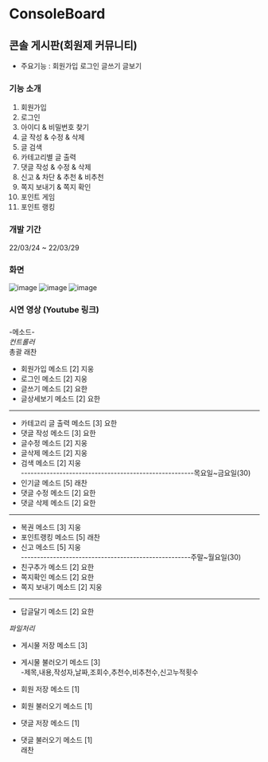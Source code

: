 # ConsoleBoard     
## 콘솔 게시판(회원제 커뮤니티)
- 주요기능 : 회원가입 로그인 글쓰기 글보기    
     

### 기능 소개
1. 회원가입
2. 로그인
3. 아이디 & 비밀번호 찾기
4. 글 작성 & 수정 & 삭제
5. 글 검색
6. 카테고리별 글 출력
7. 댓글 작성 & 수정 & 삭제
8. 신고 & 차단 & 추천 & 비추천
9. 쪽지 보내기 & 쪽지 확인
10. 포인트 게임
11. 포인트 랭킹

### 개발 기간
22/03/24 ~ 22/03/29

### 화면
![image](https://user-images.githubusercontent.com/100548008/175897516-27ec147e-c84c-4fd9-b7fb-4da12d00ddc3.png)
![image](https://user-images.githubusercontent.com/100548008/175897650-3ce01eb7-7f45-4fa8-91ad-613f4d9eddb9.png)
![image](https://user-images.githubusercontent.com/100548008/175897802-4e36f84a-732e-478d-9619-8afab412523d.png)


### 시연 영상 (Youtube 링크)
    
         
        
        
        
### 
-메소드-          
*컨트롤러*    
총괄 래찬      
- 회원가입 메소드 [2] 지웅    
- 로그인 메소드 [2] 지웅    
- 글쓰기 메소드 [2] 요한     
- 글상세보기 메소드 [2] 요한      
------------------------------------------------------      
- 카테고리 글 출력 메소드 [3] 요한    
- 댓글 작성 메소드 [3] 요한     
- 글수정 메소드 [2] 지웅     
- 글삭제 메소드 [2] 지웅     
- 검색 메소드 [2] 지웅     
------------------------------------------------------목요일~금요일(30)     
- 인기글 메소드 [5] 래찬     
- 댓글 수정 메소드 [2] 요한     
- 댓글 삭제 메소드 [2] 요한     
------------------------------------------------------     
- 복권 메소드 [3] 지웅     
- 포인트랭킹 메소드 [5] 래찬     
- 신고 메소드 [5] 지웅     
-----------------------------------------------------주말~월요일(30)     
- 친구추가 메소드 [2] 요한     
- 쪽지확인 메소드 [2] 요한     
- 쪽지 보내기 메소드 [2] 지웅     
----------------------------------------------------     
- 답글달기 메소드 [2] 요한          
               
          
*파일처리*          
- 게시물 저장 메소드 [3]          
- 게시물 불러오기 메소드 [3]               
   -제목,내용,작성자,날짜,조회수,추천수,비추천수,신고누적횟수          
          
- 회원 저장 메소드 [1]          
- 회원 불러오기 메소드 [1]          
          
- 댓글 저장 메소드 [1]          
- 댓글 불러오기 메소드 [1]          
래찬               
     
